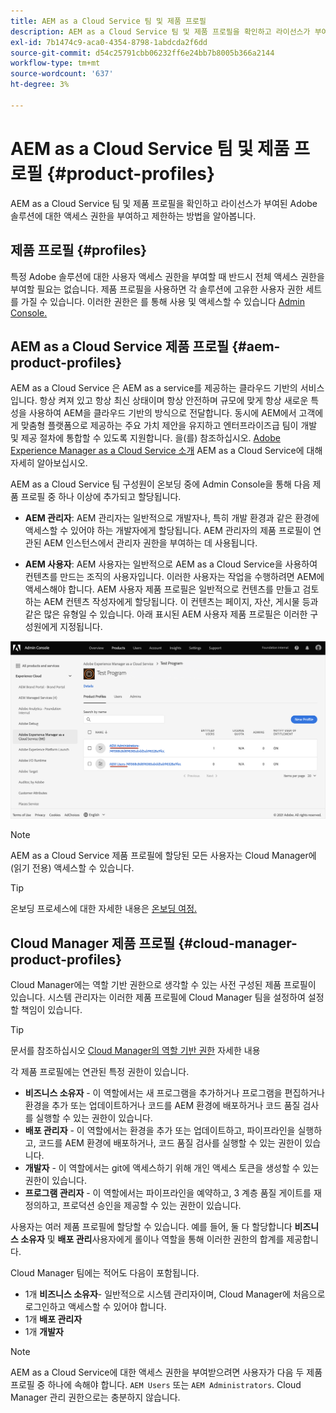 ```yaml
---
title: AEM as a Cloud Service 팀 및 제품 프로필
description: AEM as a Cloud Service 팀 및 제품 프로필을 확인하고 라이선스가 부여된 Adobe 솔루션에 대한 액세스 권한을 부여하고 제한하는 방법을 알아봅니다.
exl-id: 7b1474c9-aca0-4354-8798-1abdcda2f6dd
source-git-commit: d54c25791cbb06232ff6e24bb7b8005b366a2144
workflow-type: tm+mt
source-wordcount: '637'
ht-degree: 3%

---
```


# AEM as a Cloud Service 팀 및 제품 프로필 {#product-profiles}

AEM as a Cloud Service 팀 및 제품 프로필을 확인하고 라이선스가 부여된 Adobe 솔루션에 대한 액세스 권한을 부여하고 제한하는 방법을 알아봅니다.

## 제품 프로필 {#profiles}

특정 Adobe 솔루션에 대한 사용자 액세스 권한을 부여할 때 반드시 전체 액세스 권한을 부여할 필요는 없습니다. 제품 프로필을 사용하면 각 솔루션에 고유한 사용자 권한 세트를 가질 수 있습니다. 이러한 권한은 를 통해 사용 및 액세스할 수 있습니다 [Admin Console.](/help/journey-onboarding/admin-console.md)

## AEM as a Cloud Service 제품 프로필 {#aem-product-profiles}

AEM as a Cloud Service 은 AEM as a service를 제공하는 클라우드 기반의 서비스입니다. 항상 켜져 있고 항상 최신 상태이며 항상 안전하며 규모에 맞게 항상 새로운 특성을 사용하여 AEM을 클라우드 기반의 방식으로 전달합니다. 동시에 AEM에서 고객에게 맞춤형 플랫폼으로 제공하는 주요 가치 제안을 유지하고 엔터프라이즈급 팀이 개발 및 제공 절차에 통합할 수 있도록 지원합니다. 을(를) 참조하십시오. [Adobe Experience Manager as a Cloud Service 소개](/help/overview/introduction.md) AEM as a Cloud Service에 대해 자세히 알아보십시오.

AEM as a Cloud Service 팀 구성원이 온보딩 중에 Admin Console을 통해 다음 제품 프로필 중 하나 이상에 추가되고 할당됩니다.

* **AEM 관리자**: AEM 관리자는 일반적으로 개발자나, 특히 개발 환경과 같은 환경에 액세스할 수 있어야 하는 개발자에게 할당됩니다. AEM 관리자의 제품 프로필이 연관된 AEM 인스턴스에서 관리자 권한을 부여하는 데 사용됩니다.

* **AEM 사용자**: AEM 사용자는 일반적으로 AEM as a Cloud Service을 사용하여 컨텐츠를 만드는 조직의 사용자입니다. 이러한 사용자는 작업을 수행하려면 AEM에 액세스해야 합니다. AEM 사용자 제품 프로필은 일반적으로 컨텐츠를 만들고 검토하는 AEM 컨텐츠 작성자에게 할당됩니다. 이 컨텐츠는 페이지, 자산, 게시물 등과 같은 많은 유형일 수 있습니다. 아래 표시된 AEM 사용자 제품 프로필은 이러한 구성원에게 지정됩니다.

![제품 프로필](/help/onboarding/assets/admin-console-profiles.png)

>[!NOTE]
>
>AEM as a Cloud Service 제품 프로필에 할당된 모든 사용자는 Cloud Manager에 (읽기 전용) 액세스할 수 있습니다.

>[!TIP]
>
>온보딩 프로세스에 대한 자세한 내용은 [온보딩 여정.](/help/journey-onboarding/overview.md)

## Cloud Manager 제품 프로필 {#cloud-manager-product-profiles}

Cloud Manager에는 역할 기반 권한으로 생각할 수 있는 사전 구성된 제품 프로필이 있습니다. 시스템 관리자는 이러한 제품 프로필에 Cloud Manager 팀을 설정하여 설정할 책임이 있습니다.

>[!TIP]
>
>문서를 참조하십시오 [Cloud Manager의 역할 기반 권한](/help/onboarding/cloud-manager-introduction.md#role-based-permissions) 자세한 내용

각 제품 프로필에는 연관된 특정 권한이 있습니다.

* **비즈니스 소유자** - 이 역할에서는 새 프로그램을 추가하거나 프로그램을 편집하거나 환경을 추가 또는 업데이트하거나 코드를 AEM 환경에 배포하거나 코드 품질 검사를 실행할 수 있는 권한이 있습니다.
* **배포 관리자** - 이 역할에서는 환경을 추가 또는 업데이트하고, 파이프라인을 실행하고, 코드를 AEM 환경에 배포하거나, 코드 품질 검사를 실행할 수 있는 권한이 있습니다.
* **개발자** - 이 역할에서는 git에 액세스하기 위해 개인 액세스 토큰을 생성할 수 있는 권한이 있습니다.
* **프로그램 관리자** - 이 역할에서는 파이프라인을 예약하고, 3 계층 품질 게이트를 재정의하고, 프로덕션 승인을 제공할 수 있는 권한이 있습니다.

사용자는 여러 제품 프로필에 할당할 수 있습니다. 예를 들어, 둘 다 할당합니다 **비즈니스 소유자** 및 **배포 관리**&#x200B;사용자에게 롤이나 역할을 통해 이러한 권한의 합계를 제공합니다.

Cloud Manager 팀에는 적어도 다음이 포함됩니다.

* 1개 **비즈니스 소유자**- 일반적으로 시스템 관리자이며, Cloud Manager에 처음으로 로그인하고 액세스할 수 있어야 합니다.
* 1개 **배포 관리자**
* 1개 **개발자**

>[!NOTE]
>
>AEM as a Cloud Service에 대한 액세스 권한을 부여받으려면 사용자가 다음 두 제품 프로필 중 하나에 속해야 합니다. `AEM Users` 또는 `AEM Administrators`. Cloud Manager 관리 권한으로는 충분하지 않습니다.
